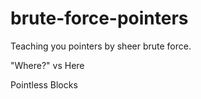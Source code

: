 # brute-force-pointers
Teaching you pointers by sheer brute force.

"Where?" vs Here

Pointless Blocks

